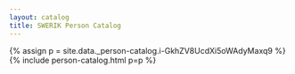 ```yaml
---
layout: catalog
title: SWERIK Person Catalog
---
```

{% assign p = site.data._person-catalog.i-GkhZV8UcdXi5oWAdyMaxq9 %}
{% include person-catalog.html p=p %}


